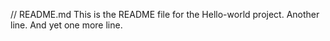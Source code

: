 // README.md
This is the README file for the Hello-world project.
Another line.
And yet one more line.
